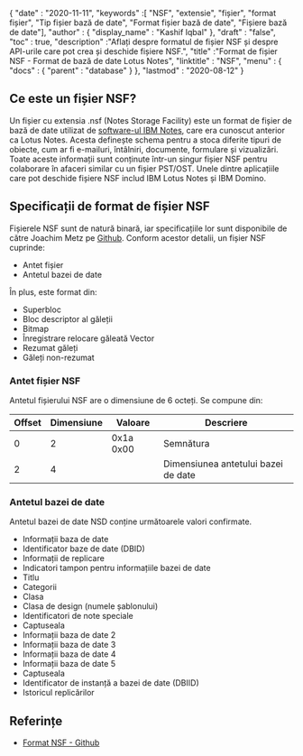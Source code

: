 {
  "date" : "2020-11-11",
  "keywords" :[ "NSF", "extensie", "fișier", "format fișier", "Tip fișier bază de date", "Format fișier bază de date", "Fișiere bază de date"],
  "author" : {
    "display_name" : "Kashif Iqbal"
},
  "draft" : "false",
  "toc" : true,
  "description" :"Aflați despre formatul de fișier NSF și despre API-urile care pot crea și deschide fișiere NSF.",
  "title" :"Format de fișier NSF - Format de bază de date Lotus Notes",
  "linktitle" : "NSF",
  "menu" : {
    "docs" : {
      "parent" : "database"
}
},
  "lastmod" : "2020-08-12"
}

## Ce este un fișier NSF?

Un fișier cu extensia .nsf (Notes Storage Facility) este un format de fișier de bază de date utilizat de [software-ul IBM Notes](https://en.wikipedia.org/wiki/HCL_Domino), care era cunoscut anterior ca Lotus Notes. Acesta definește schema pentru a stoca diferite tipuri de obiecte, cum ar fi e-mailuri, întâlniri, documente, formulare și vizualizări. Toate aceste informații sunt conținute într-un singur fișier NSF pentru colaborare în afaceri similar cu un fișier PST/OST. Unele dintre aplicațiile care pot deschide fișiere NSF includ IBM Lotus Notes și IBM Domino.

## Specificații de format de fișier NSF

Fișierele NSF sunt de natură binară, iar specificațiile lor sunt disponibile de către Joachim Metz pe [Github](https://github.com/libyal/libnsfdb/blob/main/documentation/Notes%20Storage%20Facility%20(NSF)%20database%20file%20format.asciidoc). Conform acestor detalii, un fișier NSF cuprinde:

* Antet fișier
* Antetul bazei de date

În plus, este format din:

* Superbloc
* Bloc descriptor al găleții
* Bitmap
* Înregistrare relocare găleată Vector
* Rezumat găleți
* Găleți non-rezumat


### Antet fișier NSF

Antetul fișierului NSF are o dimensiune de 6 octeți. Se compune din:

|Offset|Dimensiune|Valoare|Descriere|
---|---|---|---|
0|2|0x1a 0x00|Semnătura|
2|4| |Dimensiunea antetului bazei de date|

### Antetul bazei de date

Antetul bazei de date NSD conține următoarele valori confirmate.

* Informații baza de date
* Identificator baze de date (DBID)
* Informații de replicare
* Indicatori tampon pentru informațiile bazei de date
* Titlu
* Categorii
* Clasa
* Clasa de design (numele șablonului)
* Identificatori de note speciale
* Captuseala
* Informații baza de date 2
* Informații baza de date 3
* Informații baza de date 4
* Informații baza de date 5
* Captuseala
* Identificator de instanță a bazei de date (DBIID)
* Istoricul replicărilor

## Referințe

* [Format NSF - Github](https://github.com/libyal/libnsfdb/blob/main/documentation/Notes%20Storage%20Facility%20(NSF)%20database%20file%20format.asciidoc)

